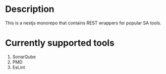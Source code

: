 # Description
This is a nestjs monorepo that contains REST wrappers for popular SA tools.

# Currently supported tools
1. SonarQube
2. PMD
3. EsLint

